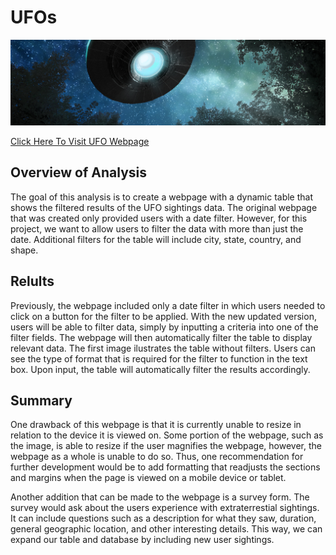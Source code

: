 # UFOs
![UFO_results](/UFO.png)

[Click Here To Visit UFO Webpage](https://odellrb.github.io/UFOs/)

## Overview of Analysis

The goal of this analysis is to create a webpage with a dynamic table that shows the filtered results of the UFO sightings data. The original webpage that was created only provided users with a date filter. However, for this project, we want to allow users to filter the data with more than just the date. Additional filters for the table will include city, state, country, and shape.

## Relults
Previously, the webpage included only a date filter in which users needed to click on a button for the filter to be applied. With the new updated version, users will be able to filter data, simply by inputting a criteria into one of the filter fields. The webpage will then automatically filter the table to display relevant data. The first image ilustrates the table without filters. Users can see the type of format that is required for the filter to function in the text box. Upon input, the table will automatically filter the results accordingly.

## Summary

One drawback of this webpage is that it is currently unable to resize in relation to the device it is viewed on. Some portion of the webpage, such as the image, is able to resize if the user magnifies the webpage, however, the webpage as a whole is unable to do so. Thus, one recommendation for further development would be to add formatting that readjusts the sections and margins when the page is viewed on a mobile device or tablet.

Another addition that can be made to the webpage is a survey form. The survey would ask about the users experience with extraterrestial sightings. It can include questions such as a description for what they saw, duration, general geographic location, and other interesting details. This way, we can expand our table and database by including new user sightings.
